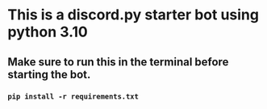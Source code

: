 # This is a discord.py starter bot using python 3.10

## Make sure to run this in the terminal before starting the bot.

### `pip install -r requirements.txt`
